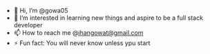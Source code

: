 - 👋 Hi, I’m @gowa05
- 👀 I’m interested in learning new things and aspire to be a full stack developer 
- 📫 How to reach me @jhangowat@gmail.com
- ⚡ Fun fact: You will never know unless ypu start

<!---
gowa05/gowa05 is a ✨ special ✨ repository because its `README.md` (this file) appears on your GitHub profile.
You can click the Preview link to take a look at your changes.
--->
